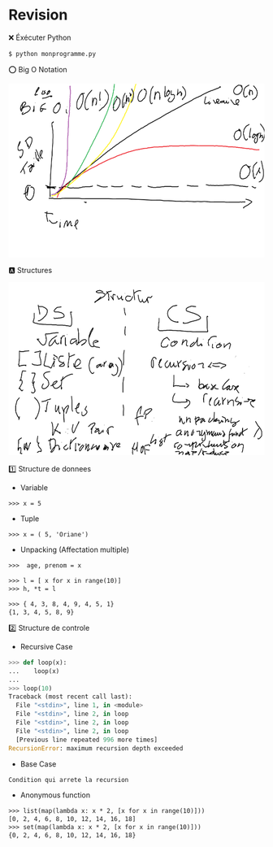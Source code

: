 # Revision

:x: Éxécuter Python

```
$ python monprogramme.py
```

:o: Big O Notation

<img src="images/bigO.png" width="580" height="341"></img>


:a: Structures

<img src="images/Structures.png" width="580" height="341"></img>


:one: Structure de donnees

* Variable

```
>>> x = 5
```

* Tuple

```
>>> x = ( 5, 'Oriane')
```

* Unpacking (Affectation multiple)

```
>>>  age, prenom = x
```

```
>>> l = [ x for x in range(10)]
>>> h, *t = l
```

```
>>> { 4, 3, 8, 4, 9, 4, 5, 1}
{1, 3, 4, 5, 8, 9}
```

:two: Structure de controle

* Recursive Case

```python
>>> def loop(x):
...    loop(x)
...
>>> loop(10)
Traceback (most recent call last):
  File "<stdin>", line 1, in <module>
  File "<stdin>", line 2, in loop
  File "<stdin>", line 2, in loop
  File "<stdin>", line 2, in loop
  [Previous line repeated 996 more times]
RecursionError: maximum recursion depth exceeded
```

* Base Case

```
Condition qui arrete la recursion
```

* Anonymous function

```
>>> list(map(lambda x: x * 2, [x for x in range(10)]))
[0, 2, 4, 6, 8, 10, 12, 14, 16, 18]
>>> set(map(lambda x: x * 2, [x for x in range(10)]))
{0, 2, 4, 6, 8, 10, 12, 14, 16, 18}
```
